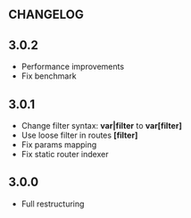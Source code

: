 CHANGELOG
---

## 3.0.2
- Performance improvements
- Fix benchmark

## 3.0.1
- Change filter syntax: **var|filter** to **var\[filter]**
- Use loose filter in routes **\[filter]**
- Fix params mapping
- Fix static router indexer

## 3.0.0
- Full restructuring
